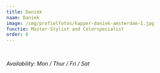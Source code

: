 ```yaml
---
title: Daniek
naam: Daniek
image: /img/profielfotos/kapper-daniek-amsterdam-1.jpg
functie: Master-Stylist and Colorspecialist
order: 6
---
```



&nbsp;

*Availability: Mon / Thur / Fri / Sat*